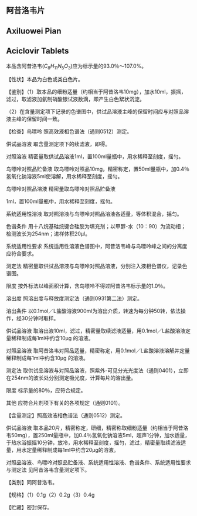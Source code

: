 ## 阿昔洛韦片

## Axiluowei Pian

## Aciclovir Tablets

本品含阿昔洛韦$(C_{8}H_{11}N_{5}O_{3})$应为标示量的93.0％～107.0%。

【性状】本品为白色或类白色片。

【鉴别】（1）取本品的细粉适量（约相当于阿昔洛韦10mg），加水10ml，振摇，滤过，取滤液加氨制硝酸银试液数滴，即产生白色絮状沉淀。

（2）在含量测定项下记录的色谱图中，供试品溶液主峰的保留时间应与对照品溶液主峰的保留时间一致。

【检查】鸟嘌呤 照高效液相色谱法（通则0512）测定。

供试品溶液 取含量测定项下的续滤液，即得。

对照溶液 精密量取供试品溶液1ml，置100ml量瓶中，用水稀释至刻度，摇匀。

鸟嘌呤对照品贮备液 取鸟嘌呤对照品10mg，精密称定，置50ml量瓶中，加0.4％氢氧化钠溶液5ml使溶解，用水稀释至刻度，摇匀。

鸟嘌呤对照品溶液 精密量取鸟嘌呤对照品贮备液

1ml，置100ml量瓶中，用水稀释至刻度，摇匀。

系统适用性溶液 取对照溶液与鸟嘌呤对照品溶液各适量，等体积混合，摇匀。

色谱条件 用十八烷基硅烷键合硅胶为填充剂；以甲醇-水（10：90）为流动相；检测波长为254nm；进样体积20μl。

系统适用性要求 系统适用性溶液色谱图中，阿昔洛韦峰与鸟嘌呤峰之间的分离度应符合要求。

测定法 精密量取供试品溶液与鸟嘌呤对照品溶液，分别注入液相色谱仪，记录色谱图。

限度 按外标法以峰面积计算，含鸟嘌呤不得过阿昔洛韦标示量的1.0％。

溶出度 照溶出度与释放度测定法（通则0931第二法）测定。

溶出条件 以0.1mol／L盐酸溶液900ml为溶出介质，转速为每分钟50转，依法操作，经30分钟时取样。

供试品溶液 取溶出液10ml，滤过，精密量取续滤液适量，用0.1mol／L盐酸溶液定量稀释制成每1ml中约含10μg 的溶液。

对照品溶液 取阿昔洛韦对照品适量，精密称定，用0.1mol／L盐酸溶液溶解并定量稀释制成每1ml中约含10μg 的溶液。

测定法 取供试品溶液与对照品溶液，照紫外-可见分光光度法（通则0401），立即在254nm的波长处分别测定吸光度，计算每片的溶出量。

限度 标示量的80％，应符合规定。

其他 应符合片剂项下有关的各项规定（通则0101）。

【含量测定】照高效液相色谱法（通则0512）测定。

供试品溶液 取本品20片，精密称定，研细，精密称取细粉适量（约相当于阿昔洛韦50mg），置250ml量瓶中，加0.4％氢氧化钠溶液5ml，超声1分钟，加水适量，于热水浴振摇10分钟，放冷，用水稀释至刻度，摇匀，滤过，精密量取续滤液适量，用水定量稀释制成每1ml中约含20μg的溶液。

对照品溶液、鸟嘌呤对照品贮备液、系统适用性溶液、色谱条件、系统适用性要求与测定法 见阿昔洛韦含量测定项下。

【类别】同阿昔洛韦。

【规格】（1）0.1g（2）0.2g（3）0.4g

【贮藏】密封保存。